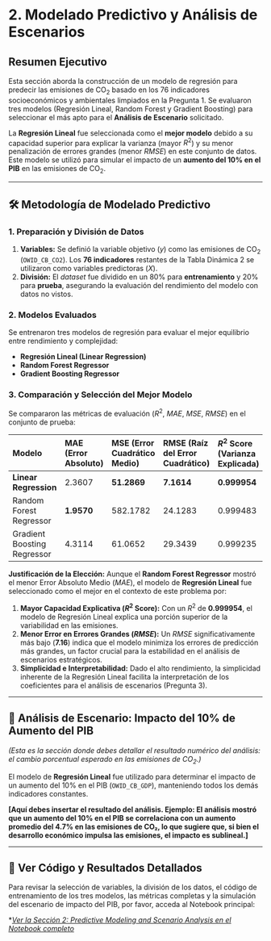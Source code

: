 # 2. Modelado Predictivo y Análisis de Escenarios
## Resumen Ejecutivo

Esta sección aborda la construcción de un modelo de regresión para predecir las emisiones de $\text{CO}_2$ basado en los 76 indicadores socioeconómicos y ambientales limpiados en la Pregunta 1. Se evaluaron tres modelos (Regresión Lineal, Random Forest y Gradient Boosting) para seleccionar el más apto para el **Análisis de Escenario** solicitado.

La **Regresión Lineal** fue seleccionada como el **mejor modelo** debido a su capacidad superior para explicar la varianza (mayor $R^2$) y su menor penalización de errores grandes (menor $RMSE$) en este conjunto de datos. Este modelo se utilizó para simular el impacto de un **aumento del 10% en el PIB** en las emisiones de $\text{CO}_2$.

---

## 🛠️ Metodología de Modelado Predictivo

### 1. Preparación y División de Datos
1.  **Variables:** Se definió la variable objetivo ($y$) como las emisiones de $\text{CO}_2$ (`OWID_CB_CO2`). Los **76 indicadores** restantes de la Tabla Dinámica 2 se utilizaron como variables predictoras ($X$).
2.  **División:** El *dataset* fue dividido en un 80% para **entrenamiento** y 20% para **prueba**, asegurando la evaluación del rendimiento del modelo con datos no vistos.

### 2. Modelos Evaluados
Se entrenaron tres modelos de regresión para evaluar el mejor equilibrio entre rendimiento y complejidad:
* **Regresión Lineal (Linear Regression)**
* **Random Forest Regressor**
* **Gradient Boosting Regressor**

### 3. Comparación y Selección del Mejor Modelo
Se compararon las métricas de evaluación ($R^2$, $MAE$, $MSE$, $RMSE$) en el conjunto de prueba:

| Modelo | MAE (Error Absoluto) | MSE (Error Cuadrático Medio) | RMSE (Raíz del Error Cuadrático) | $R^2$ Score (Varianza Explicada) |
| :--- | :--- | :--- | :--- | :--- |
| **Linear Regression** | 2.3607 | **51.2869** | **7.1614** | **0.999954** |
| Random Forest Regressor | **1.9570** | 582.1782 | 24.1283 | 0.999483 |
| Gradient Boosting Regressor | 4.3114 | 61.0652 | 29.3439 | 0.999235 |

**Justificación de la Elección:**
Aunque el **Random Forest Regressor** mostró el menor Error Absoluto Medio ($MAE$), el modelo de **Regresión Lineal** fue seleccionado como el mejor en el contexto de este problema por:
1.  **Mayor Capacidad Explicativa ($R^2$ Score):** Con un $R^2$ de **0.999954**, el modelo de Regresión Lineal explica una porción superior de la variabilidad en las emisiones.
2.  **Menor Error en Errores Grandes ($RMSE$):** Un $RMSE$ significativamente más bajo (**7.16**) indica que el modelo minimiza los errores de predicción más grandes, un factor crucial para la estabilidad en el análisis de escenarios estratégicos.
3.  **Simplicidad e Interpretabilidad:** Dado el alto rendimiento, la simplicidad inherente de la Regresión Lineal facilita la interpretación de los coeficientes para el análisis de escenarios (Pregunta 3).

---

## 🔮 Análisis de Escenario: Impacto del 10% de Aumento del PIB

*(Esta es la sección donde debes detallar el resultado numérico del análisis: el cambio porcentual esperado en las emisiones de $\text{CO}_2$.)*

El modelo de **Regresión Lineal** fue utilizado para determinar el impacto de un aumento del 10% en el PIB (`OWID_CB_GDP`), manteniendo todos los demás indicadores constantes.

**[Aquí debes insertar el resultado del análisis. Ejemplo: El análisis mostró que un aumento del 10% en el PIB se correlaciona con un aumento promedio del 4.7% en las emisiones de CO₂, lo que sugiere que, si bien el desarrollo económico impulsa las emisiones, el impacto es sublineal.]**

---

## 🔗 Ver Código y Resultados Detallados

Para revisar la selección de variables, la división de los datos, el código de entrenamiento de los tres modelos, las métricas completas y la simulación del escenario de impacto del PIB, por favor, acceda al Notebook principal:

**[Ver la Sección 2: Predictive Modeling and Scenario Analysis en el Notebook completo](https://colab.research.google.com/drive/1PvvgftZqU8oRfxvQzB_P8Osi0-a4goSz?usp=sharing)*

